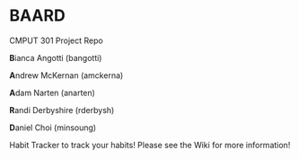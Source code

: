 # BAARD
CMPUT 301 Project Repo


**B**ianca Angotti (bangotti)

**A**ndrew McKernan (amckerna)

**A**dam Narten (anarten)

**R**andi Derbyshire (rderbysh)

**D**aniel Choi (minsoung)


Habit Tracker to track your habits! Please see the Wiki for more information!
